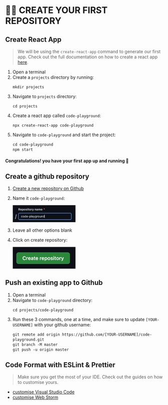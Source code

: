 # 👨‍🎨 CREATE YOUR FIRST REPOSITORY

## Create React App
>We will be using the `create-react-app` command to generate our first app.
> Check out the full documentation on how to create a react app [here](https://reactjs.org/docs/create-a-new-react-app.html).
1. Open a terminal
2. Create a `projects` directory by running: 
    ```
    mkdir projects
    ```
3. Navigate to `projects` directory: 
    ```
    cd projects
    ```
4. Create a react app called `code-playground`:
    ```
    npx create-react-app code-playground
    ```
5. Navigate to `code-playground` and start the project:
    ```
    cd code-playground
    npm start
    ```
#### Congratulations! you have your first app up and running 🎉


## Create a github repository
1. [Create a new repository on Github](https://github.com/new)
2. Name it `code-playground`:
   
   <img src="../imgs/repository_name.png" alt="repository_name" width="200"/>
3. Leave all other options blank
4. Click on create repository:

   <img src="../imgs/create_repository.png" alt="repository_name" width="200"/>

## Push an existing app to Github
1. Open a terminal
2. Navigate to `code-playground` directory:
   ```
   cd projects/code-playground
    ```
3. Run these 3 commands, one at a time, and make sure to update `[YOUR-USERNAME]` with your github username:
   ```
   git remote add origin https://github.com/[YOUR-USERNAME]/code-playground.git
   git branch -M master
   git push -u origin master
   ```


## Code Format with ESLint & Prettier
>Make sure you get the most of your IDE.
Check out the guides on how to customise yours.
- [customise Visual Studio Code](./CUSTOMISE_VSCODE.md)
- [customise Web Storm](./CUSTOMISE_WEBSTORM.md)
